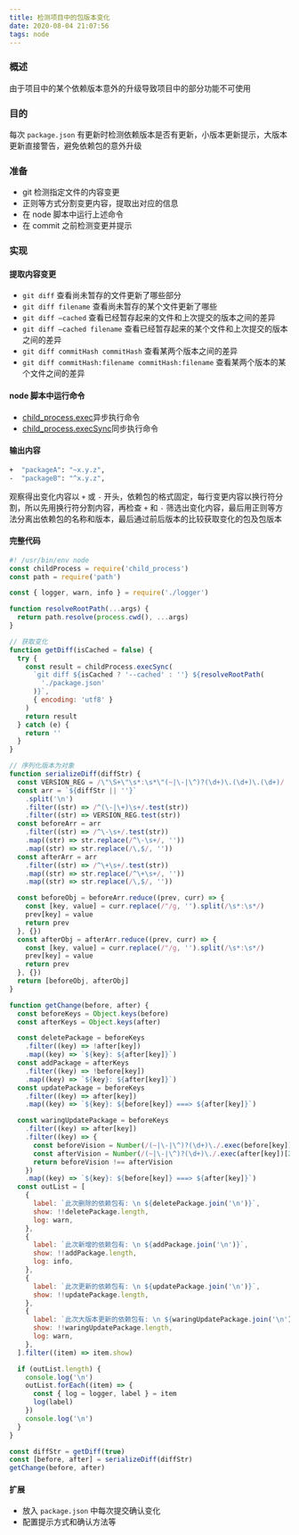 ```yaml
---
title: 检测项目中的包版本变化
date: 2020-08-04 21:07:56
tags: node
---
```


### 概述

由于项目中的某个依赖版本意外的升级导致项目中的部分功能不可使用

### 目的

每次 `package.json` 有更新时检测依赖版本是否有更新，小版本更新提示，大版本更新直接警告，避免依赖包的意外升级

### 准备

- git 检测指定文件的内容变更
- 正则等方式分割变更内容，提取出对应的信息
- 在 node 脚本中运行上述命令
- 在 commit 之前检测变更并提示

### 实现

#### 提取内容变更

- `git diff` 查看尚未暂存的文件更新了哪些部分
- `git diff filename` 查看尚未暂存的某个文件更新了哪些
- `git diff –cached` 查看已经暂存起来的文件和上次提交的版本之间的差异
- `git diff –cached filename` 查看已经暂存起来的某个文件和上次提交的版本之间的差异
- `git diff commitHash commitHash` 查看某两个版本之间的差异
- `git diff commitHash:filename commitHash:filename` 查看某两个版本的某个文件之间的差异

#### node 脚本中运行命令

- [child_process.exec](http://nodejs.cn/api/child_process.html#child_process_child_process_exec_command_options_callback)异步执行命令
- [child_process.execSync](http://nodejs.cn/api/child_process.html#child_process_child_process_execsync_command_options)同步执行命令

#### 输出内容

```bash
+  "packageA": "~x.y.z",
-  "packageB": "^x.y.z",
```

观察得出变化内容以 `+` 或 `-` 开头，依赖包的格式固定，每行变更内容以换行符分割，所以先用换行符分割内容，再检查 `+` 和 `-` 筛选出变化内容，最后用正则等方法分离出依赖包的名称和版本，最后通过前后版本的比较获取变化的包及包版本

#### 完整代码

```js
#! /usr/bin/env node
const childProcess = require('child_process')
const path = require('path')

const { logger, warn, info } = require('./logger')

function resolveRootPath(...args) {
  return path.resolve(process.cwd(), ...args)
}

// 获取变化
function getDiff(isCached = false) {
  try {
    const result = childProcess.execSync(
      `git diff ${isCached ? '--cached' : ''} ${resolveRootPath(
        './package.json'
      )}`,
      { encoding: 'utf8' }
    )
    return result
  } catch (e) {
    return ''
  }
}

// 序列化版本为对象
function serializeDiff(diffStr) {
  const VERSION_REG = /\"\S+\"\s*:\s*\"(~|\-|\^)?(\d+)\.(\d+)\.(\d+)/
  const arr = `${diffStr || ''}`
    .split('\n')
    .filter((str) => /^(\-|\+)\s+/.test(str))
    .filter((str) => VERSION_REG.test(str))
  const beforeArr = arr
    .filter((str) => /^\-\s+/.test(str))
    .map((str) => str.replace(/^\-\s+/, ''))
    .map((str) => str.replace(/\,$/, ''))
  const afterArr = arr
    .filter((str) => /^\+\s+/.test(str))
    .map((str) => str.replace(/^\+\s+/, ''))
    .map((str) => str.replace(/\,$/, ''))

  const beforeObj = beforeArr.reduce((prev, curr) => {
    const [key, value] = curr.replace(/"/g, '').split(/\s*:\s*/)
    prev[key] = value
    return prev
  }, {})
  const afterObj = afterArr.reduce((prev, curr) => {
    const [key, value] = curr.replace(/"/g, '').split(/\s*:\s*/)
    prev[key] = value
    return prev
  }, {})
  return [beforeObj, afterObj]
}

function getChange(before, after) {
  const beforeKeys = Object.keys(before)
  const afterKeys = Object.keys(after)

  const deletePackage = beforeKeys
    .filter((key) => !after[key])
    .map((key) => `${key}: ${after[key]}`)
  const addPackage = afterKeys
    .filter((key) => !before[key])
    .map((key) => `${key}: ${after[key]}`)
  const updatePackage = beforeKeys
    .filter((key) => after[key])
    .map((key) => `${key}: ${before[key]} ===> ${after[key]}`)

  const waringUpdatePackage = beforeKeys
    .filter((key) => after[key])
    .filter((key) => {
      const beforeVision = Number(/(~|\-|\^)?(\d+)\./.exec(before[key])[2])
      const afterVision = Number(/(~|\-|\^)?(\d+)\./.exec(after[key])[2])
      return beforeVision !== afterVision
    })
    .map((key) => `${key}: ${before[key]} ===> ${after[key]}`)
  const outList = [
    {
      label: `此次删除的依赖包有: \n ${deletePackage.join('\n')}`,
      show: !!deletePackage.length,
      log: warn,
    },
    {
      label: `此次新增的依赖包有: \n ${addPackage.join('\n')}`,
      show: !!addPackage.length,
      log: info,
    },
    {
      label: `此次更新的依赖包有: \n ${updatePackage.join('\n')}`,
      show: !!updatePackage.length,
    },
    {
      label: `此次大版本更新的依赖包有: \n ${waringUpdatePackage.join('\n')}`,
      show: !!waringUpdatePackage.length,
      log: warn,
    },
  ].filter((item) => item.show)

  if (outList.length) {
    console.log('\n')
    outList.forEach((item) => {
      const { log = logger, label } = item
      log(label)
    })
    console.log('\n')
  }
}

const diffStr = getDiff(true)
const [before, after] = serializeDiff(diffStr)
getChange(before, after)
```

#### 扩展

- 放入 `package.json` 中每次提交确认变化
- 配置提示方式和确认方法等
